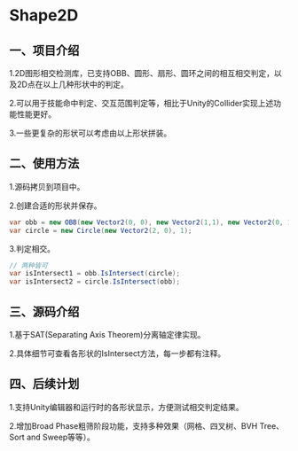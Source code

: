 # Shape2D
## 一、项目介绍

1.2D图形相交检测库，已支持OBB、圆形、扇形、圆环之间的相互相交判定，以及2D点在以上几种形状中的判定。

2.可以用于技能命中判定、交互范围判定等，相比于Unity的Collider实现上述功能性能更好。

3.一些更复杂的形状可以考虑由以上形状拼装。

## 二、使用方法

1.源码拷贝到项目中。

2.创建合适的形状并保存。

```c#
var obb = new OBB(new Vector2(0, 0), new Vector2(1,1), new Vector2(0, 1));
var circle = new Circle(new Vector2(2, 0), 1);
```

3.判定相交。

```c#
// 两种皆可
var isIntersect1 = obb.IsIntersect(circle);
var isIntersect2 = circle.IsIntersect(obb);
```

## 三、源码介绍

1.基于SAT(Separating Axis Theorem)分离轴定律实现。

2.具体细节可查看各形状的IsIntersect方法，每一步都有注释。

## 四、后续计划

1.支持Unity编辑器和运行时的各形状显示，方便测试相交判定结果。

2.增加Broad Phase粗筛阶段功能，支持多种效果（网格、四叉树、BVH Tree、Sort and Sweep等等）。


